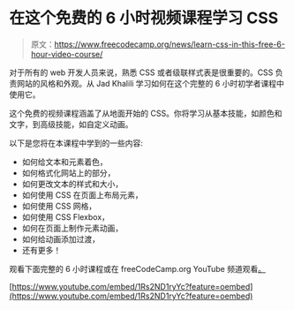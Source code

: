 # 在这个免费的 6 小时视频课程学习 CSS

> 原文：<https://www.freecodecamp.org/news/learn-css-in-this-free-6-hour-video-course/>

对于所有的 web 开发人员来说，熟悉 CSS 或者级联样式表是很重要的。CSS 负责网站的风格和外观。从 Jad Khalili 学习如何在这个完整的 6 小时初学者课程中使用它。

这个免费的视频课程涵盖了从地面开始的 CSS。你将学习从基本技能，如颜色和文字，到高级技能，如自定义动画。

以下是您将在本课程中学到的一些内容:

*   如何给文本和元素着色，
*   如何格式化网站上的部分，
*   如何更改文本的样式和大小，
*   如何使用 CSS 在页面上布局元素，
*   如何使用 CSS 网格，
*   如何使用 CSS Flexbox，
*   如何在页面上制作元素动画，
*   如何给动画添加过渡，
*   还有更多！

观看下面完整的 6 小时课程或在 freeCodeCamp.org YouTube 频道观看[。](https://youtu.be/1Rs2ND1ryYc)

[https://www.youtube.com/embed/1Rs2ND1ryYc?feature=oembed](https://www.youtube.com/embed/1Rs2ND1ryYc?feature=oembed)